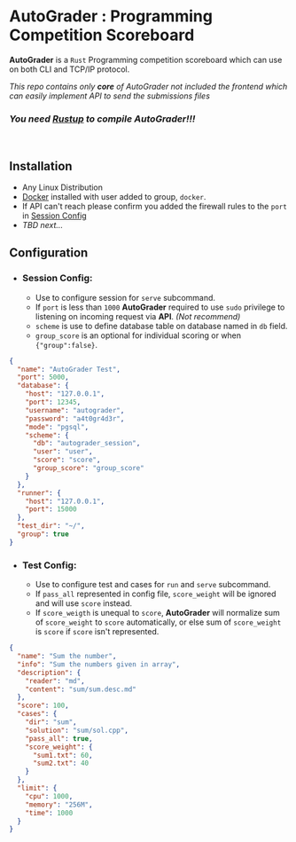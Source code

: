 # **AutoGrader** : Programming Competition Scoreboard

**AutoGrader** is a `Rust` Programming competition scoreboard which can use on both CLI and TCP/IP protocol.

_This repo contains only ***core*** of AutoGrader not included the frontend which can easily implement API to send the submissions files_

### _You need [Rustup](https://rustup.rs/) to compile AutoGrader!!!_

<br/>

## **Installation**

- Any Linux Distribution
- [Docker](https://docker.com) installed with user added to group, `docker`.
- If API can't reach please confirm you added the firewall rules to the `port` in [Session Config](#SessionConfig)
- _TBD next..._

## **Configuration**

- ### <a name="#SessionConfig"></a>**Session Config**:
  - Use to configure session for `serve` subcommand.
  - If `port` is less than `1000` **AutoGrader** required to use `sudo` privilege to listening on incoming request via **API**. _(Not recommend)_
  - `scheme` is use to define database table on database named in `db` field.
  - `group_score` is an optional for individual scoring or when `{"group":false}`.

```json
{
  "name": "AutoGrader Test",
  "port": 5000,
  "database": {
    "host": "127.0.0.1",
    "port": 12345,
    "username": "autograder",
    "password": "a4t0gr4d3r",
    "mode": "pgsql",
    "scheme": {
      "db": "autograder_session",
      "user": "user",
      "score": "score",
      "group_score": "group_score"
    }
  },
  "runner": {
    "host": "127.0.0.1",
    "port": 15000
  },
  "test_dir": "~/",
  "group": true
}
```

- ### **Test Config**:
  - Use to configure test and cases for `run` and `serve` subcommand.
  - If `pass_all` represented in config file, `score_weight` will be ignored and will use `score` instead.
  - If `score_weigth` is unequal to `score`, **AutoGrader** will normalize sum of `score_weight` to `score` automatically, or else sum of `score_weight` is `score` if `score` isn't represented.

```json
{
  "name": "Sum the number",
  "info": "Sum the numbers given in array",
  "description": {
    "reader": "md",
    "content": "sum/sum.desc.md"
  },
  "score": 100,
  "cases": {
    "dir": "sum",
    "solution": "sum/sol.cpp",
    "pass_all": true,
    "score_weight": {
      "sum1.txt": 60,
      "sum2.txt": 40
    }
  },
  "limit": {
    "cpu": 1000,
    "memory": "256M",
    "time": 1000
  }
}
```
